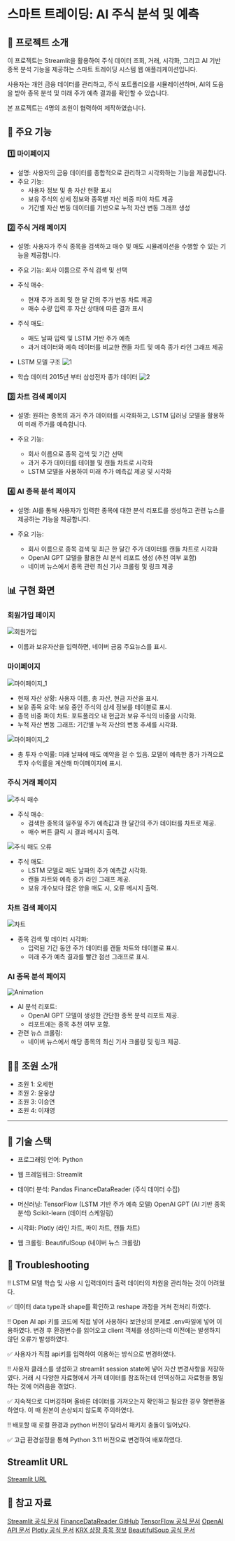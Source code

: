 # 스마트 트레이딩: AI 주식 분석 및 예측


## 📝 프로젝트 소개
이 프로젝트는 Streamlit을 활용하여 주식 데이터 조회, 거래, 시각화, 그리고 AI 기반 종목 분석 기능을 제공하는 스마트 트레이딩 시스템 웹 애플리케이션입니다.

사용자는 개인 금융 데이터를 관리하고, 주식 포트폴리오를 시뮬레이션하며, AI의 도움을 받아 종목 분석 및 미래 주가 예측 결과를 확인할 수 있습니다. 

본 프로젝트는 4명의 조원이 협력하여 제작하였습니다.

## 📂 주요 기능
### 1️⃣ 마이페이지
- 설명: 사용자의 금융 데이터를 종합적으로 관리하고 시각화하는 기능을 제공합니다.
- 주요 기능:
  - 사용자 정보 및 총 자산 현황 표시
  - 보유 주식의 상세 정보와 종목별 자산 비중 파이 차트 제공
  - 기간별 자산 변동 데이터를 기반으로 누적 자산 변동 그래프 생성

### 2️⃣ 주식 거래 페이지
- 설명: 사용자가 주식 종목을 검색하고 매수 및 매도 시뮬레이션을 수행할 수 있는 기능을 제공합니다.
- 주요 기능: 회사 이름으로 주식 검색 및 선택
- 주식 매수:
  - 현재 주가 조회 및 한 달 간의 주가 변동 차트 제공
  - 매수 수량 입력 후 자산 상태에 따른 결과 표시
- 주식 매도:
  - 매도 날짜 입력 및 LSTM 기반 주가 예측
  - 과거 데이터와 예측 데이터를 비교한 캔들 차트 및 예측 종가 라인 그래프 제공

- LSTM 모델 구조
![1](https://github.com/user-attachments/assets/2e82ffa0-dbcc-4230-980a-625f168b6c07)



- 학습 데이터
  2015년 부터 삼성전자 종가 데이터
![2](https://github.com/user-attachments/assets/8cd21923-a98d-4221-b232-d058e520c051)




### 3️⃣ 차트 검색 페이지
- 설명: 원하는 종목의 과거 주가 데이터를 시각화하고, LSTM 딥러닝 모델을 활용하여 미래 주가를 예측합니다.

- 주요 기능:
  - 회사 이름으로 종목 검색 및 기간 선택
  - 과거 주가 데이터를 테이블 및 캔들 차트로 시각화
  - LSTM 모델을 사용하여 미래 주가 예측값 제공 및 시각화

### 4️⃣ AI 종목 분석 페이지
- 설명: AI를 통해 사용자가 입력한 종목에 대한 분석 리포트를 생성하고 관련 뉴스를 제공하는 기능을 제공합니다.

- 주요 기능:
  - 회사 이름으로 종목 검색 및 최근 한 달간 주가 데이터를 캔들 차트로 시각화
  - OpenAI GPT 모델을 활용한 AI 분석 리포트 생성 (추천 여부 포함)
  - 네이버 뉴스에서 종목 관련 최신 기사 크롤링 및 링크 제공


## 📊 구현 화면

### 회원가입 페이지
![회원가입](https://github.com/user-attachments/assets/16b24ba7-0430-4348-ac25-b416e7716e20)

- 이름과 보유자산을 입력하면, 네이버 금융 주요뉴스를 표시.

### 마이페이지

![마이페이지_1](https://github.com/user-attachments/assets/410a1528-49c2-44b1-8a21-91b2d9ccfb4a)

- 현재 자산 상황: 사용자 이름, 총 자산, 현금 자산을 표시.
- 보유 종목 요약: 보유 중인 주식의 상세 정보를 테이블로 표시.
- 종목 비중 파이 차트: 포트폴리오 내 현금과 보유 주식의 비중을 시각화.
- 누적 자산 변동 그래프: 기간별 누적 자산의 변동 추세를 시각화.

![마이페이지_2](https://github.com/user-attachments/assets/9327ce17-9c17-4e22-849e-9ff016aac4d8)

- 총 투자 수익률: 미래 날짜에 매도 예약을 걸 수 있음. 모델이 예측한 종가 가격으로 투자 수익률을 계산해 마이페이지에 표시.


### 주식 거래 페이지
![주식 매수](https://github.com/user-attachments/assets/af602a6b-93f6-4241-acbf-40e4e5129e21)

- 주식 매수:
  - 검색한 종목의 일주일 주가 예측값과 한 달간의 주가 데이터를 차트로 제공.
  - 매수 버튼 클릭 시 결과 메시지 출력.

![주식 매도 오류](https://github.com/user-attachments/assets/2cdf0143-1466-4d58-b094-01f80dd38d81)

- 주식 매도:
  - LSTM 모델로 매도 날짜의 주가 예측값 시각화.
  - 캔들 차트와 예측 종가 라인 그래프 제공.
  - 보유 개수보다 많은 양을 매도 시, 오류 메시지 출력.

### 차트 검색 페이지
![차트](https://github.com/user-attachments/assets/eea37969-1c58-4954-a5d2-5b582873e460)


- 종목 검색 및 데이터 시각화:
  - 입력된 기간 동안 주가 데이터를 캔들 차트와 테이블로 표시.
  - 미래 주가 예측 결과를 빨간 점선 그래프로 표시.

### AI 종목 분석 페이지

![Animation](https://github.com/user-attachments/assets/149a4139-8d45-4a50-8a23-b9ed161abeee)

- AI 분석 리포트:
  - OpenAI GPT 모델이 생성한 간단한 종목 분석 리포트 제공.
  - 리포트에는 종목 추천 여부 포함.
- 관련 뉴스 크롤링:
  - 네이버 뉴스에서 해당 종목의 최신 기사 크롤링 및 링크 제공.

## 👩‍💻 조원 소개
- 조원 1: 오세현
- 조원 2: 윤웅상
- 조원 3: 이승연
- 조원 4: 이재영
---------------------------------------------
## 📜 기술 스택
- 프로그래밍 언어: Python

- 웹 프레임워크: Streamlit

- 데이터 분석:
Pandas
FinanceDataReader (주식 데이터 수집)

- 머신러닝:
TensorFlow (LSTM 기반 주가 예측 모델)
OpenAI GPT (AI 기반 종목 분석)
Scikit-learn (데이터 스케일링)

- 시각화:
Plotly (라인 차트, 파이 차트, 캔들 차트)

- 웹 크롤링:
BeautifulSoup (네이버 뉴스 크롤링)

## 👿 Troubleshooting
‼️ LSTM 모델 학습 및 사용 시 입력데이터 출력 데이터의 차원을 관리하는 것이 어려웠다.
  
  ✅ 데이터 data type과 shape를 확인하고 reshape 과정을 거쳐 전처리 하였다.


‼️ Open AI api 키를 코드에 직접 넣어 사용하다 보안상의 문제로 .env파일에 넣어 이용하였다. 변경 후 환경변수를 읽어오고 client 객체를 생성하는데 이전에는 발생하지 않던 오류가 발생하였다.
  
  ✅ 사용자가 직접 api키를 입력하여 이용하는 방식으로 변경하였다.


‼️ 사용자 클래스를 생성하고 streamlit session state에 넣어 자산 변경사항을 저장하였다. 거래 시 다양한 자료형에서 가격 데이터를 참조하는데 인덱싱하고 자료형을 통일하는 것에 어려움을 겪었다.
  
  ✅ 지속적으로 디버깅하며 올바른 데이터를 가져오는지 확인하고 필요한 경우 형변환을 하였다. 이 때 원본이 손상되지 않도록 주의하였다.


‼️ 배포할 때 로컬 환경과 python 버전이 달라서 패키지 충돌이 일어났다.
  
  ✅ 고급 환경설정을 통해 Python 3.11 버전으로 변경하여 배포하였다.
  

## Streamlit URL
[Streamlit URL](https://smart-treding-stock.streamlit.app/)

## 📌 참고 자료
[Streamlit 공식 문서](https://docs.streamlit.io/)
[FinanceDataReader GitHub](https://github.com/FinanceData/FinanceDataReader)
[TensorFlow 공식 문서](https://www.tensorflow.org/?hl=ko)
[OpenAI API 문서](https://platform.openai.com/docs/overview)
[Plotly 공식 문서](https://plotly.com/python/)
[KRX 상장 종목 정보](https://kind.krx.co.kr/main.do?method=loadInitPage&scrnmode=1)
[BeautifulSoup 공식 문서](https://www.crummy.com/software/BeautifulSoup/bs4/doc/)

